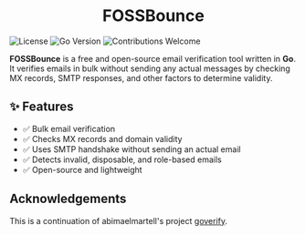 <div align="center">
  <h1>FOSSBounce</h1>
</div>

![License](https://img.shields.io/github/license/Quynn-Software-Solutions/fossbounce)
![Go Version](https://img.shields.io/badge/Go-1.18-blue)
![Contributions Welcome](https://img.shields.io/badge/contributions-welcome-brightgreen)

**FOSSBounce** is a free and open-source email verification tool written in **Go**. It verifies emails in bulk without sending any actual messages by checking MX records, SMTP responses, and other factors to determine validity.

## ✨ Features
- ✅ Bulk email verification  
- ✅ Checks MX records and domain validity  
- ✅ Uses SMTP handshake without sending an actual email  
- ✅ Detects invalid, disposable, and role-based emails  
- ✅ Open-source and lightweight 

## Acknowledgements

This is a continuation of abimaelmartell's project [goverify](https://github.com/abimaelmartell/goverify).
